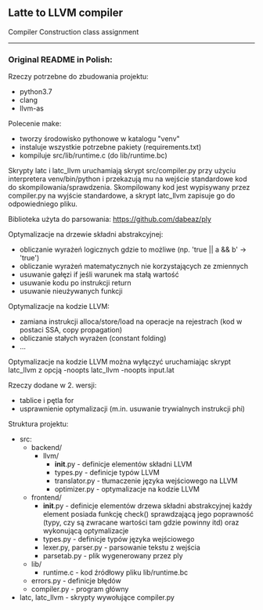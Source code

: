 ## Latte to LLVM compiler

Compiler Construction class assignment

---

### Original README in Polish:

Rzeczy potrzebne do zbudowania projektu:
- python3.7
- clang
- llvm-as

Polecenie make:
- tworzy środowisko pythonowe w katalogu "venv"
- instaluje wszystkie potrzebne pakiety (requirements.txt)
- kompiluje src/lib/runtime.c (do lib/runtime.bc)

Skrypty latc i latc_llvm uruchamiają skrypt src/compiler.py przy
użyciu interpretera venv/bin/python i przekazują mu na wejście standardowe kod do
skompilowania/sprawdzenia.
Skompilowany kod jest wypisywany przez compiler.py na wyjście standardowe,
a skrypt latc_llvm zapisuje go do odpowiedniego pliku.

Biblioteka użyta do parsowania:
  https://github.com/dabeaz/ply

Optymalizacje na drzewie składni abstrakcyjnej:
- obliczanie wyrażeń logicznych gdzie to możliwe (np. 'true || a && b' -> 'true')
- obliczanie wyrażeń matematycznych nie korzystających ze zmiennych
- usuwanie gałęzi if jeśli warunek ma stałą wartość
- usuwanie kodu po instrukcji return
- usuwanie nieużywanych funkcji

Optymalizacje na kodzie LLVM:
- zamiana instrukcji alloca/store/load na operacje na rejestrach (kod w postaci SSA, copy propagation)
- obliczanie stałych wyrażen (constant folding)
- ...

Optymalizacje na kodzie LLVM można wyłączyć uruchamiając skrypt latc_llvm z opcją -noopts
  latc_llvm -noopts input.lat

Rzeczy dodane w 2. wersji:
- tablice i pętla for
- usprawnienie optymalizacji (m.in. usuwanie trywialnych instrukcji phi)

Struktura projektu:
  - src:
    - backend/
      - llvm/
        - __init__.py - definicje elementów składni LLVM
        - types.py - definicje typów LLVM
        - translator.py - tłumaczenie języka wejściowego na LLVM
        - optimizer.py - optymalizacje na kodzie LLVM
    - frontend/
      - __init__.py - definicje elementów drzewa składni abstrakcyjnej
        każdy element posiada funkcję check() sprawdzającą jego poprawność (typy, czy
        są zwracane wartości tam gdzie powinny itd) oraz wykonującą optymalizacje
      - types.py - definicje typów języka wejściowego
      - lexer.py, parser.py - parsowanie tekstu z wejścia
      - parsetab.py - plik wygenerowany przez ply
    - lib/
      - runtime.c - kod źródłowy pliku lib/runtime.bc
    - errors.py - definicje błędów
    - compiler.py - program główny
  - latc, latc_llvm - skrypty wywołujące compiler.py
